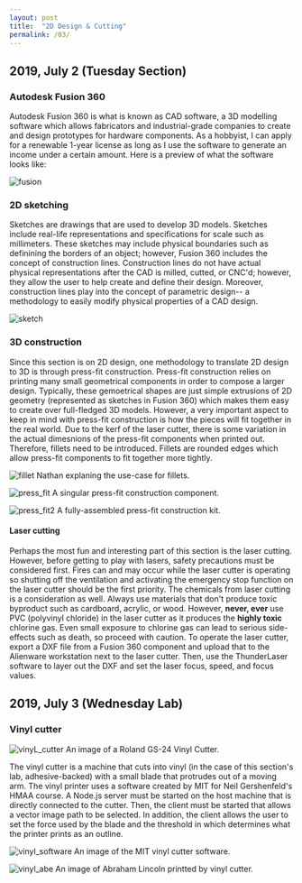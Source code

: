```yaml
---
layout: post
title:  "2D Design & Cutting"
permalink: /03/
---
```


## 2019, July 2 (Tuesday Section)

### Autodesk Fusion 360
Autodesk Fusion 360 is what is known as CAD software, a 3D modelling software which allows fabricators and industrial-grade companies to create and design prototypes for hardware components. As a hobbyist, I can apply for a renewable 1-year license as long as I use the software to generate an income under a certain amount. Here is a preview of what the software looks like:

![fusion](software.png)

### 2D sketching
Sketches are drawings that are used to develop 3D models. Sketches include real-life representations and specifications for scale such as millimeters. These sketches may include physical boundaries such as definining the borders of an object; however, Fusion 360 includes the concept of construction lines. Construction lines do not have actual physical representations after the CAD is milled, cutted, or CNC'd; however, they allow the user to help create and define their design. Moreover, construction lines play into the concept of parametric design-- a methodology to easily modify physical properties of a CAD design.

![sketch](sketch.png)

### 3D construction
Since this section is on 2D design, one methodology to translate 2D design to 3D is through press-fit construction. Press-fit construction relies on printing many small geometrical components in order to compose a larger design. Typically, these gemoetrical shapes are just simple extrusions of 2D geometry (represented as sketches in Fusion 360) which makes them easy to create over full-fledged 3D models. However, a very important aspect to keep in mind with press-fit construction is how the pieces will fit together in the real world. Due to the kerf of the laser cutter, there is some variation in the actual dimesnions of the press-fit components when printed out. Therefore, fillets need to be introduced. Fillets are rounded edges which allow press-fit components to fit together more tightly.

![fillet](fillet.jpg)
Nathan explaning the use-case for fillets.

![press_fit](press_fit.jpg)
A singular press-fit construction component.

![press_fit2](press_fit2.jpg)
A fully-assembled press-fit construction kit.

#### Laser cutting
Perhaps the most fun and interesting part of this section is the laser cutting. However, before getting to play with lasers, safety precautions must be considered first. Fires can and may occur while the laser cutter is operating so shutting off the ventilation and activating the emergency stop function on the laser cutter should be the first priority. The chemicals from laser cutting is a consideration as well. Always use materials that don't produce toxic byproduct such as cardboard, acrylic, or wood. However, **never, ever** use PVC (polyvinyl chloride) in the laser cutter as it produces the **highly toxic** chlorine gas. Even small exposure to chlorine gas can lead to serious side-effects such as death, so proceed with caution. To operate the laser cutter, export a DXF file from a Fusion 360 component and upload that to the Alienware workstation next to the laser cutter. Then, use the ThunderLaser software to layer out the DXF and set the laser focus, speed, and focus values.

## 2019, July 3 (Wednesday Lab)

### Vinyl cutter

![vinyL_cutter](vinyl_cutter.jpg)
An image of a Roland GS-24 Vinyl Cutter.

The vinyl cutter is a machine that cuts into vinyl (in the case of this section's lab, adhesive-backed) with a small blade that protrudes out of a moving arm. The vinyl printer uses a software created by MIT for Neil Gershenfeld's HMAA course. A Node.js server must be started on the host machine that is directly connected to the cutter. Then, the client must be started that allows a vector image path to be selected. In addition, the client allows the user to set the force used by the blade and the threshold in which determines what the printer prints as an outline.

![vinyl_software](vinyl_software.jpg)
An image of the MIT vinyl cutter software.

![vinyl_abe](vinyl_abe.jpg)
An image of Abraham Lincoln printted by vinyl cutter.